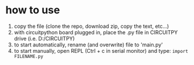 # how to use
1. copy the file (clone the repo, download zip, copy the text, etc...)
2. with circuitpython board plugged in, place the .py file in CIRCUITPY drive (i.e. D:/CIRCUITPY)
3. to start automatically, rename (and overwrite) file to 'main.py'
4. to start manually, open REPL (Ctrl + c in serial monitor) and type: `import FILENAME.py`
